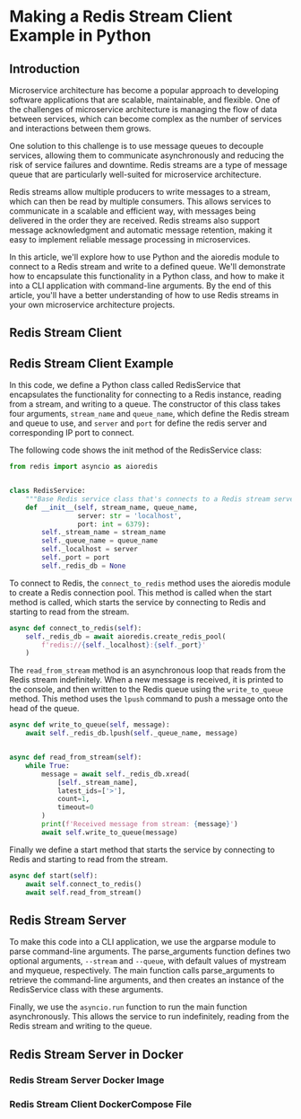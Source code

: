 # Making a Redis Stream Client Example in Python

## Introduction

Microservice architecture has become a popular approach to developing software applications that are scalable, maintainable, and flexible. One of the challenges of microservice architecture is managing the flow of data between services, which can become complex as the number of services and interactions between them grows.

One solution to this challenge is to use message queues to decouple services, allowing them to communicate asynchronously and reducing the risk of service failures and downtime. Redis streams are a type of message queue that are particularly well-suited for microservice architecture.

Redis streams allow multiple producers to write messages to a stream, which can then be read by multiple consumers. This allows services to communicate in a scalable and efficient way, with messages being delivered in the order they are received. Redis streams also support message acknowledgment and automatic message retention, making it easy to implement reliable message processing in microservices.

In this article, we'll explore how to use Python and the aioredis module to connect to a Redis stream and write to a defined queue. We'll demonstrate how to encapsulate this functionality in a Python class, and how to make it into a CLI application with command-line arguments. By the end of this article, you'll have a better understanding of how to use Redis streams in your own microservice architecture projects.

## Redis Stream Client

## Redis Stream Client Example

In this code, we define a Python class called RedisService that encapsulates the functionality for connecting to a Redis instance, reading from a stream, and writing to a queue. The constructor of this class takes four arguments, `stream_name` and `queue_name`, which define the Redis stream and queue to use, and `server` and `port` for define the redis server and corresponding IP port to connect.

The following code shows the init method of the RedisService class:

```python
from redis import asyncio as aioredis


class RedisService:
    """Base Redis service class that's connects to a Redis stream server."""
    def __init__(self, stream_name, queue_name,
                 server: str = 'localhost',
                 port: int = 6379):
        self._stream_name = stream_name
        self._queue_name = queue_name
        self._localhost = server
        self._port = port
        self._redis_db = None
```

To connect to Redis, the `connect_to_redis` method uses the aioredis module to create a Redis connection pool. This method is called when the start method is called, which starts the service by connecting to Redis and starting to read from the stream.

```python
async def connect_to_redis(self):
    self._redis_db = await aioredis.create_redis_pool(
        f'redis://{self._localhost}:{self._port}'
    )
```

The `read_from_stream` method is an asynchronous loop that reads from the Redis stream indefinitely. When a new message is received, it is printed to the console, and then written to the Redis queue using the `write_to_queue` method. This method uses the `lpush` command to push a message onto the head of the queue.

```python
async def write_to_queue(self, message):
    await self._redis_db.lpush(self._queue_name, message)


async def read_from_stream(self):
    while True:
        message = await self._redis_db.xread(
            [self._stream_name],
            latest_ids=['>'],
            count=1,
            timeout=0
        )
        print(f'Received message from stream: {message}')
        await self.write_to_queue(message)
```

Finally we define a start method that starts the service by connecting to Redis and starting to read from the stream.

```python
async def start(self):
    await self.connect_to_redis()
    await self.read_from_stream()
```

## Redis Stream Server

To make this code into a CLI application, we use the argparse module to parse command-line arguments. The parse_arguments function defines two optional arguments, `--stream` and `--queue`, with default values of mystream and myqueue, respectively. The main function calls parse_arguments to retrieve the command-line arguments, and then creates an instance of the RedisService class with these arguments.

Finally, we use the `asyncio.run` function to run the main function asynchronously. This allows the service to run indefinitely, reading from the Redis stream and writing to the queue.

## Redis Stream Server in Docker

### Redis Stream Server Docker Image

### Redis Stream Client DockerCompose File
